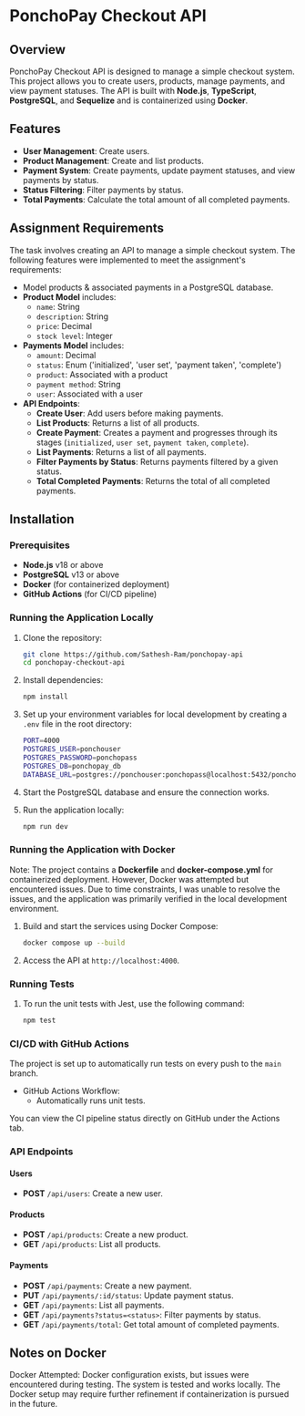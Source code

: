 
# PonchoPay Checkout API

## Overview

PonchoPay Checkout API is designed to manage a simple checkout system. This project allows you to create users, products, manage payments, and view payment statuses. The API is built with **Node.js**, **TypeScript**, **PostgreSQL**, and **Sequelize** and is containerized using **Docker**.

## Features

- **User Management**: Create users.
- **Product Management**: Create and list products.
- **Payment System**: Create payments, update payment statuses, and view payments by status.
- **Status Filtering**: Filter payments by status.
- **Total Payments**: Calculate the total amount of all completed payments.

## Assignment Requirements

The task involves creating an API to manage a simple checkout system. The following features were implemented to meet the assignment's requirements:

- Model products & associated payments in a PostgreSQL database.
- **Product Model** includes:
  - `name`: String
  - `description`: String
  - `price`: Decimal
  - `stock level`: Integer
- **Payments Model** includes:
  - `amount`: Decimal
  - `status`: Enum ('initialized', 'user set', 'payment taken', 'complete')
  - `product`: Associated with a product
  - `payment method`: String
  - `user`: Associated with a user
- **API Endpoints**:
  - **Create User**: Add users before making payments.
  - **List Products**: Returns a list of all products.
  - **Create Payment**: Creates a payment and progresses through its stages (`initialized`, `user set`, `payment taken`, `complete`).
  - **List Payments**: Returns a list of all payments.
  - **Filter Payments by Status**: Returns payments filtered by a given status.
  - **Total Completed Payments**: Returns the total of all completed payments.

## Installation

### Prerequisites

- **Node.js** v18 or above
- **PostgreSQL** v13 or above
- **Docker** (for containerized deployment)
- **GitHub Actions** (for CI/CD pipeline)

### Running the Application Locally

1. Clone the repository:
   ```bash
   git clone https://github.com/Sathesh-Ram/ponchopay-api
   cd ponchopay-checkout-api
   ```

2. Install dependencies:
   ```bash
   npm install
   ```

3. Set up your environment variables for local development by creating a `.env` file in the root directory:
   ```bash
   PORT=4000
   POSTGRES_USER=ponchouser
   POSTGRES_PASSWORD=ponchopass
   POSTGRES_DB=ponchopay_db
   DATABASE_URL=postgres://ponchouser:ponchopass@localhost:5432/ponchopay_db
   ```

4. Start the PostgreSQL database and ensure the connection works.

5. Run the application locally:
   ```bash
   npm run dev
   ```

### Running the Application with Docker

Note: The project contains a **Dockerfile** and **docker-compose.yml** for containerized deployment. However, Docker was attempted but encountered issues. Due to time constraints, I was unable to resolve the issues, and the application was primarily verified in the local development environment.


1. Build and start the services using Docker Compose:
   ```bash
   docker compose up --build
   ```

2. Access the API at `http://localhost:4000`.

### Running Tests

1. To run the unit tests with Jest, use the following command:
   ```bash
   npm test
   ```

### CI/CD with GitHub Actions

The project is set up to automatically run tests on every push to the `main` branch.

- GitHub Actions Workflow:
   - Automatically runs unit tests.
   
You can view the CI pipeline status directly on GitHub under the Actions tab.

### API Endpoints

#### Users

- **POST** `/api/users`: Create a new user.

#### Products

- **POST** `/api/products`: Create a new product.
- **GET** `/api/products`: List all products.

#### Payments

- **POST** `/api/payments`: Create a new payment.
- **PUT** `/api/payments/:id/status`: Update payment status.
- **GET** `/api/payments`: List all payments.
- **GET** `/api/payments?status=<status>`: Filter payments by status.
- **GET** `/api/payments/total`: Get total amount of completed payments.

## Notes on Docker

Docker Attempted: Docker configuration exists, but issues were encountered during testing. The system is tested and works locally. The Docker setup may require further refinement if containerization is pursued in the future.
